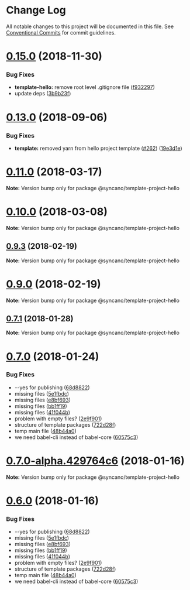 # Change Log

All notable changes to this project will be documented in this file.
See [Conventional Commits](https://conventionalcommits.org) for commit guidelines.

<a name="0.15.0"></a>
# [0.15.0](https://github.com/Syncano/syncano-node/compare/v0.14.0...v0.15.0) (2018-11-30)


### Bug Fixes

* **template-hello:** remove root level .gitignore file ([f932297](https://github.com/Syncano/syncano-node/commit/f932297))
* update deps ([3b9b23f](https://github.com/Syncano/syncano-node/commit/3b9b23f))




<a name="0.13.0"></a>
# [0.13.0](https://github.com/Syncano/syncano-node/compare/v0.12.1...v0.13.0) (2018-09-06)


### Bug Fixes

* **template:** removed yarn from hello project template ([#262](https://github.com/Syncano/syncano-node/issues/262)) ([19e3d1e](https://github.com/Syncano/syncano-node/commit/19e3d1e))




<a name="0.11.0"></a>
# [0.11.0](https://github.com/Syncano/syncano-node/compare/v0.9.3...v0.11.0) (2018-03-17)




**Note:** Version bump only for package @syncano/template-project-hello

<a name="0.10.0"></a>
# [0.10.0](https://github.com/Syncano/syncano-node/compare/v0.9.3...v0.10.0) (2018-03-08)




**Note:** Version bump only for package @syncano/template-project-hello

<a name="0.9.3"></a>
## [0.9.3](https://github.com/Syncano/syncano-node/compare/v0.9.1...v0.9.3) (2018-02-19)




**Note:** Version bump only for package @syncano/template-project-hello

<a name="0.9.0"></a>
# [0.9.0](https://github.com/Syncano/syncano-node/compare/v0.8.0...v0.9.0) (2018-02-19)




**Note:** Version bump only for package @syncano/template-project-hello

<a name="0.7.1"></a>
## [0.7.1](https://github.com/Syncano/syncano-node/compare/v0.7.0...v0.7.1) (2018-01-28)




**Note:** Version bump only for package @syncano/template-project-hello

<a name="0.7.0"></a>
# [0.7.0](https://github.com/Syncano/syncano-node/compare/v0.4.2...v0.7.0) (2018-01-24)


### Bug Fixes

* --yes for publishing ([68d8822](https://github.com/Syncano/syncano-node/commit/68d8822))
* missing files ([5e1fbdc](https://github.com/Syncano/syncano-node/commit/5e1fbdc))
* missing files ([e8bf693](https://github.com/Syncano/syncano-node/commit/e8bf693))
* missing files ([bb1ff19](https://github.com/Syncano/syncano-node/commit/bb1ff19))
* missing files ([41f044b](https://github.com/Syncano/syncano-node/commit/41f044b))
* problem with empty files? ([2e9f901](https://github.com/Syncano/syncano-node/commit/2e9f901))
* structure of template packages ([722d28f](https://github.com/Syncano/syncano-node/commit/722d28f))
* temp main file ([48b44a0](https://github.com/Syncano/syncano-node/commit/48b44a0))
* we need babel-cli instead of babel-core ([60575c3](https://github.com/Syncano/syncano-node/commit/60575c3))




<a name="0.7.0-alpha.429764c6"></a>
# [0.7.0-alpha.429764c6](https://github.com/Syncano/syncano-node/compare/v0.6.0...v0.7.0-alpha.429764c6) (2018-01-16)




**Note:** Version bump only for package @syncano/template-project-hello

<a name="0.6.0"></a>
# [0.6.0](https://github.com/Syncano/syncano-node/compare/v0.4.2...v0.6.0) (2018-01-16)


### Bug Fixes

* --yes for publishing ([68d8822](https://github.com/Syncano/syncano-node/commit/68d8822))
* missing files ([5e1fbdc](https://github.com/Syncano/syncano-node/commit/5e1fbdc))
* missing files ([e8bf693](https://github.com/Syncano/syncano-node/commit/e8bf693))
* missing files ([bb1ff19](https://github.com/Syncano/syncano-node/commit/bb1ff19))
* missing files ([41f044b](https://github.com/Syncano/syncano-node/commit/41f044b))
* problem with empty files? ([2e9f901](https://github.com/Syncano/syncano-node/commit/2e9f901))
* structure of template packages ([722d28f](https://github.com/Syncano/syncano-node/commit/722d28f))
* temp main file ([48b44a0](https://github.com/Syncano/syncano-node/commit/48b44a0))
* we need babel-cli instead of babel-core ([60575c3](https://github.com/Syncano/syncano-node/commit/60575c3))
